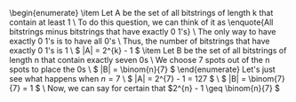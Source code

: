 \begin{enumerate}
\item Let A be the set of all bitstrings of length k that contain at least 1 \\
To do this question, we can think of it as \enquote{All bitstrings minus bitstrings that have exactly 0 1's} \\
The only way to have exactly 0 1's is to have all 0's \\
Thus, the number of bitstrings that have exactly 0 1's is 1 \\
$ |A| = 2^{k} - 1 $
	\item Let B be the set of all bitstrings of length n that contain exactly seven 0s \\
	      We choose 7 spots out of the n spots to place the 0s \\
	      $ |B| = \binom{n}{7} $
\end{enumerate}
Let's just see what happens when $n = 7$ \\
$ |A| = 2^{7} - 1 = 127 $ \\
$ |B| = \binom{7}{7} = 1 $ \\
Now, we can say for certain that $2^{n} - 1 \geq \binom{n}{7} $
